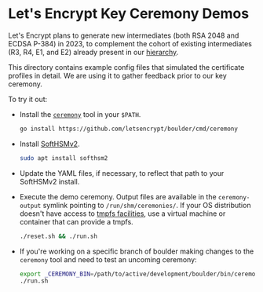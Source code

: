 # Let's Encrypt Key Ceremony Demos

Let's Encrypt plans to generate new intermediates (both RSA 2048 and ECDSA P-384) in 2023, to complement the cohort of existing intermediates (R3, R4, E1, and E2) already present in our [hierarchy](https://letsencrypt.org/certificates/).

This directory contains example config files that simulated the certificate
profiles in detail. We are using it to gather feedback prior to our key ceremony.

To try it out:

- Install the [`ceremony`](https://github.com/letsencrypt/boulder/blob/main/cmd/ceremony/README.md) tool in your `$PATH`.

  ```sh
  go install https://github.com/letsencrypt/boulder/cmd/ceremony
  ```

- Install [SoftHSMv2](https://github.com/opendnssec/SoftHSMv2).

  ```sh
  sudo apt install softhsm2
  ```

- Update the YAML files, if necessary, to reflect that path to your SoftHSMv2
  install.

- Execute the demo ceremony. Output files are available in the `ceremony-output` symlink pointing to `/run/shm/ceremonies/`. If your OS distribution doesn't have access to [tmpfs facilities](https://man7.org/linux/man-pages/man5/tmpfs.5.html), use a virtual machine or container that can provide a tmpfs.

  ```sh
  ./reset.sh && ./run.sh
  ```

- If you're working on a specific branch of boulder making changes to the `ceremony` tool and need to test an uncoming ceremony:

  ```sh
  export _CEREMONY_BIN=/path/to/active/development/boulder/bin/ceremony
  ./run.sh
  ```
